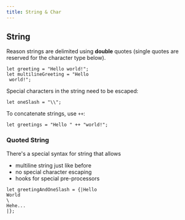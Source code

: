 ```yaml
---
title: String & Char
---
```


## String

Reason strings are delimited using **double** quotes (single quotes are reserved for the character type below).

```alacrity
let greeting = "Hello world!";
let multilineGreeting = "Hello
 world!";
```

Special characters in the string need to be escaped:

```alacrity
let oneSlash = "\\";
```

To concatenate strings, use `++`:

```alacrity
let greetings = "Hello " ++ "world!";
```

### Quoted String

There's a special syntax for string that allows

- multiline string just like before
- no special character escaping
- hooks for special pre-processors

```alacrity
let greetingAndOneSlash = {|Hello
World
\
Hehe...
|};
```